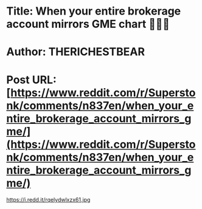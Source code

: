 # Title: When your entire brokerage account mirrors GME chart 🚀🚀🚀
# Author: THERICHESTBEAR
# Post URL: [https://www.reddit.com/r/Superstonk/comments/n837en/when_your_entire_brokerage_account_mirrors_gme/](https://www.reddit.com/r/Superstonk/comments/n837en/when_your_entire_brokerage_account_mirrors_gme/)


https://i.redd.it/rqelydwlxzx61.jpg